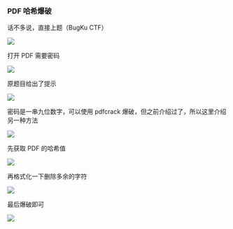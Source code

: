 ### PDF 哈希爆破

话不多说，直接上题（BugKu CTF）

![](https://pic1.imgdb.cn/item/67727cd3d0e0a243d4ecc285.jpg)

打开 PDF 需要密码

![](https://pic1.imgdb.cn/item/67727cedd0e0a243d4ecc2a8.jpg)

原题目给出了提示

![](https://pic1.imgdb.cn/item/67727d92d0e0a243d4ecc354.jpg)

密码是一串九位数字，可以使用 pdfcrack 爆破，但之前介绍过了，所以这里介绍另一种方法

![](https://pic1.imgdb.cn/item/67727da1d0e0a243d4ecc35b.jpg)

先获取 PDF 的哈希值

![](https://pic1.imgdb.cn/item/67727d03d0e0a243d4ecc2c3.jpg)

再格式化一下删除多余的字符

![](https://pic1.imgdb.cn/item/67727d6ad0e0a243d4ecc34b.jpg)

最后爆破即可

![](https://pic1.imgdb.cn/item/67727e21d0e0a243d4ecc37f.jpg)